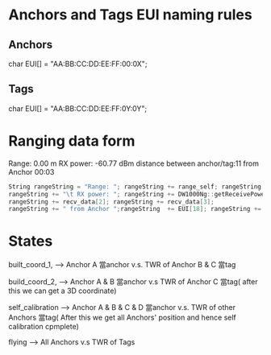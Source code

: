 # Anchors and Tags EUI naming rules

## Anchors

char EUI[] = "AA:BB:CC:DD:EE:FF:00:0X";

## Tags

char EUI[] = "AA:BB:CC:DD:EE:FF:0Y:0Y";

# Ranging data form

Range: 0.00 m    RX power: -60.77 dBm distance between anchor/tag:11 from Anchor 00:03

```c
String rangeString = "Range: "; rangeString += range_self; rangeString += " m";
rangeString += "\t RX power: "; rangeString += DW1000Ng::getReceivePower(); rangeString += " dBm distance between anchor/tag:";
rangeString += recv_data[2]; rangeString += recv_data[3];
rangeString += " from Anchor ";rangeString  += EUI[18]; rangeString += EUI[19]; rangeString += EUI[20];rangeString += EUI[21];rangeString += EUI[22];rangeString += EUI[23];
```

# States

built_coord_1, --> Anchor A 當anchor v.s. TWR of Anchor B & C 當tag

build_coord_2, --> Anchor A & B 當anchor v.s TWR of Anchor C 當tag( after this we can get a 3D coordinate)

self_calibration --> Anchor A & B & C & D 當anchor v.s. TWR of other Anchors 當tag( After this we get all Anchors' position and hence self calibration cpmplete)

flying --> All Anchors v.s TWR of Tags


